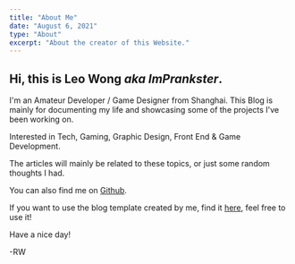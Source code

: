 ```yaml
---
title: "About Me"
date: "August 6, 2021"
type: "About"
excerpt: "About the creator of this Website."
---
```


## Hi, this is Leo Wong _aka ImPrankster_.

I'm an Amateur Developer / Game Designer from Shanghai. This Blog is mainly for documenting my life and showcasing some of the projects I've been working on.

Interested in Tech, Gaming, Graphic Design, Front End & Game Development.

The articles will mainly be related to these topics, or just some random thoughts I had.

You can also find me on [Github](https://github.com/ImPrankster).

If you want to use the blog template created by me, find it [here](https://github.com/ImPrankster/blog-template-next), feel free to use it!

Have a nice day!

-RW
